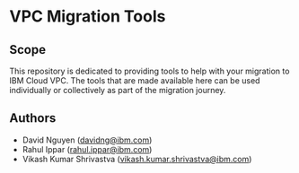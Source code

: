 <!-- This should be the location of the title of the repository, normally the short name -->
# VPC Migration Tools

## Scope

This repository is dedicated to providing tools to help with your migration to IBM Cloud VPC.  The
tools that are made available here can be used individually or collectively as part of the migration
journey.

<!-- A more detailed Usage or detailed explaination of the repository here -->

## Authors

- David Nguyen (davidng@ibm.com)
- Rahul Ippar (rahul.ippar@ibm.com)
- Vikash Kumar Shrivastva (vikash.kumar.shrivastva@ibm.com)
